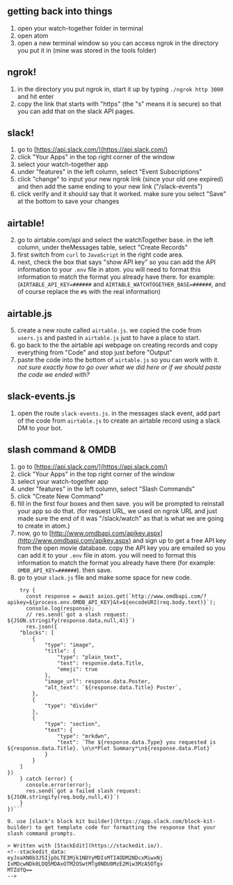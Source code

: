## getting back into things
1. open your watch-together folder in terminal
2. open atom
3. open a new terminal window so you can access ngrok in the directory you put it in (mine was stored in the tools folder)

## ngrok!
1. in the directory you put ngrok in, start it up by typing  `./ngrok http 3000` and hit enter
2. copy the link that starts with "https" (the "s" means it is secure) so that you can add that on the slack API pages.

## slack!
1. go to [https://api.slack.com/](https://api.slack.com/)
2. click "Your Apps" in the top right corner of the window
3. select your watch-together app
4. under "features" in the left column, select "Event Subscriptions"
5. click "change" to input your new ngrok link (since your old one expired) and then add the same ending to your new link ("/slack-events")
6. click verify and it should say that it worked. make sure you select "Save" at the bottom to save your changes

## airtable!
2. go to airtable.com/api and select the watchTogether base. in the left column, under theMessages table, select "Create Records"
3. first switch from `curl` to `JavaScript` in the right code area.
4. next, check the box that says "show API key" so you can add the API information to your `.env` file in atom. you will need to format this information to match the format you already have there. for example: (`AIRTABLE_API_KEY=######` and
`AIRTABLE_WATCHTOGETHER_BASE=######`, and of course replace the `#`s with the real information)

## airtable.js
5. create a new route called `airtable.js`. we copied the code from `users.js` and pasted in `airtable.js` just to have a place to start.
6. go back to the the airtable api webpage on creating records and copy everything from "Code" and stop just before "Output"
7. paste the code into the bottom of `airtable.js` so you can work with it.
*not sure exactly how to go over what we did here or if we should paste the code we ended with?*
## slack-events.js
1. open the route `slack-events.js`. in the messages slack event, add part of the code from `airtable.js` to create an airtable record using a slack DM to your bot.

## slash command & OMDB
1. go to [https://api.slack.com/](https://api.slack.com/)
2. click "Your Apps" in the top right corner of the window
3. select your watch-together app
4. under "features" in the left column, select "Slash Commands"
5. click "Create New Command"
6. fill in the first four boxes and then save. you will be prompted to reinstall your app so do that. (for request URL, we used on ngrok URL and just made sure the end of it was "/slack/watch" as that is what we are going to create in atom.)
7. now, go to [http://www.omdbapi.com/apikey.aspx](http://www.omdbapi.com/apikey.aspx) and sign up to get a free API key from the open movie database. copy the API key you are emailed so you can add it to your `.env` file in atom. you will need to format this information to match the format you already have there (for example: `OMDB_API_KEY=######`). then save.
8. go to your `slack.js` file and make some space for new code.  
```router.post('/watch', async function(req, res, next){
    try {
      const response = await axios.get(`http://www.omdbapi.com/?apikey=${process.env.OMDB_API_KEY}&t=${encodeURI(req.body.text)}`);
      console.log(response);
      // res.send(`got a slash request: ${JSON.stringify(response.data,null,4)}`)
      res.json({
	"blocks": [
		{
			"type": "image",
			"title": {
				"type": "plain_text",
				"text": response.data.Title,
				"emoji": true
			},
			"image_url": response.data.Poster,
			"alt_text": `${response.data.Title} Poster`,
		},
		{
			"type": "divider"
		},
		{
			"type": "section",
			"text": {
				"type": "mrkdwn",
				"text": `The ${response.data.Type} you requested is ${response.data.Title}. \n\n*Plot Summary*\n${response.data.Plot}`
			}
		}
	]
})
    } catch (error) {
      console.error(error);
      res.send(`got a failed slash request: ${JSON.stringify(req.body,null,4)}`)
    }
})```

9. use [slack's block kit builder](https://app.slack.com/block-kit-builder) to get template code for formatting the response that your slash command prompts.

> Written with [StackEdit](https://stackedit.io/).
<!--stackedit_data:
eyJoaXN0b3J5IjpbLTE3Mjk1NDYyMDIsMTI4ODM2NDcxMiwxNj
IxMDcwNDk0LDQ5MDAxOTM2OSwtMTg0NDU0MzE2Miw3MzA5OTgx
MTZdfQ==
-->